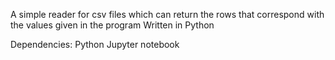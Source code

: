 A simple reader for csv files which can return the rows that correspond with the values given in the program
Written in Python

Dependencies:
Python
Jupyter notebook
